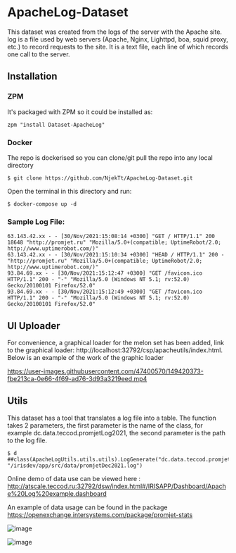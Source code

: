 # ApacheLog-Dataset
This dataset was created from the logs of the server with the Apache site. log is a file used by web servers (Apache, Nginx, Lighttpd, boa, squid proxy, etc.) to record requests to the site. It is a text file, each line of which records one call to the server.

## Installation 

### ZPM
It's packaged with ZPM so it could be installed as:
```
zpm "install Dataset-ApacheLog"
```

### Docker
The repo is dockerised so you can  clone/git pull the repo into any local directory

```
$ git clone https://github.com/NjekTt/ApacheLog-Dataset.git
```

Open the terminal in this directory and run:

```
$ docker-compose up -d
```

### Sample Log File:

```
63.143.42.xx - - [30/Nov/2021:15:08:14 +0300] "GET / HTTP/1.1" 200 18648 "http://promjet.ru" "Mozilla/5.0+(compatible; UptimeRobot/2.0; http://www.uptimerobot.com/)"
63.143.42.xx - - [30/Nov/2021:15:10:34 +0300] "HEAD / HTTP/1.1" 200 - "http://promjet.ru" "Mozilla/5.0+(compatible; UptimeRobot/2.0; http://www.uptimerobot.com/)"
93.84.69.xx - - [30/Nov/2021:15:12:47 +0300] "GET /favicon.ico HTTP/1.1" 200 - "-" "Mozilla/5.0 (Windows NT 5.1; rv:52.0) Gecko/20100101 Firefox/52.0"
93.84.69.xx - - [30/Nov/2021:15:12:49 +0300] "GET /favicon.ico HTTP/1.1" 200 - "-" "Mozilla/5.0 (Windows NT 5.1; rv:52.0) Gecko/20100101 Firefox/52.0"
```
## UI Uploader

For convenience, a graphical loader for the melon set has been added, link to the graphical loader: http://localhost:32792/csp/apacheutils/index.html.
Below is an example of the work of the graphic loader

https://user-images.githubusercontent.com/47400570/149420373-fbe213ca-0e66-4f69-ad76-3d93a3219eed.mp4

## Utils

This dataset has a tool that translates a log file into a table. The function takes 2 parameters, the first parameter is the name of the class, for example dc.data.teccod.promjetLog2021, the second parameter is the path to the log file.

```
$ d ##class(ApacheLogUtils.utils.utils).LogGenerate("dc.data.teccod.promjetLog2021", "/irisdev/app/src/data/promjetDec2021.log")
```

Online demo of data use can be viewed here :
http://atscale.teccod.ru:32792/dsw/index.html#/IRISAPP/Dashboard/Apache%20Log%20example.dashboard

An example of data usage can be found in the package 
https://openexchange.intersystems.com/package/promjet-stats

![image](https://user-images.githubusercontent.com/47400570/148698770-5fea5b7d-f109-4da3-9997-a42a053f6767.png)

![image](https://user-images.githubusercontent.com/47400570/148698957-4e9e25a5-f1fc-4f62-833a-f6c7b2310935.png)

